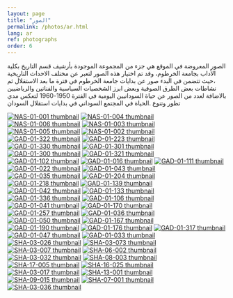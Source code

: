 ```yaml
---
layout: page
title: "الصور"
permalink: /photos/ar.html
lang: ar
ref: photographs
order: 6
---
```

الصور المعروضة في الموقع  هي جزء من المجموعة  الموجودة بأرشيف قسم التاريخ بكلية الأداب بجامعة الخرطوم، وقد تم اختيار هذه الصور لتعبر عن مختلف الاحداث التاريخية ،حيث تتضمن في البدء صور عن بدايات جامعة الخرطوم في فترة ما بعد الاستقلال  ثم نشاطات بعض الطرق الصوفية  وبعض ابرز الشخصيات السياسية والفنانين والرياضيين بالاضافة لعدد من الصور عن حياة السودانيين اليومية في الفترة 1950-1960  لتعكس مدي تطور وتنوع .الحياة في المجتمع السوداني  في بدايات استقلال السودان 



 [![NAS-01-001 thumbnail](/thumbnails/NAS-01-001-thumb.jpg)](/photopages/ar/NAS-01-001.html)
 [![NAS-01-004 thumbnail](/thumbnails/NAS-01-004-thumb.jpg)](/photopages/ar/NAS-01-004.html)
 [![NAS-01-006 thumbnail](/thumbnails/NAS-01-006-thumb.jpg)](/photopages/ar/NAS-01-006.html)
 [![NAS-01-003 thumbnail](/thumbnails/NAS-01-003-thumb.jpg)](/photopages/ar/NAS-01-003.html)
 [![NAS-01-005 thumbnail](/thumbnails/NAS-01-005-thumb.jpg)](/photopages/ar/NAS-01-005.html)
 [![NAS-01-002 thumbnail](/thumbnails/NAS-01-002-thumb.jpg)](/photopages/ar/NAS-01-002.html)
 [![GAD-01-322 thumbnail](/thumbnails/GAD-01-322-thumb.jpg)](/photopages/ar/GAD-01-322.html)
 [![GAD-01-223 thumbnail](/thumbnails/GAD-01-223-thumb.jpg)](/photopages/ar/GAD-01-223.html)
 [![GAD-01-330 thumbnail](/thumbnails/GAD-01-330-thumb.jpg)](/photopages/ar/GAD-01-330.html)
 [![GAD-01-301 thumbnail](/thumbnails/GAD-01-301-thumb.jpg)](/photopages/ar/GAD-01-301.html)
 [![GAD-01-300 thumbnail](/thumbnails/GAD-01-300-thumb.jpg)](/photopages/ar/GAD-01-300.html)
 [![GAD-01-321 thumbnail](/thumbnails/GAD-01-321-thumb.jpg)](/photopages/ar/GAD-01-321.html)
 [![GAD-01-102 thumbnail](/thumbnails/GAD-01-102-thumb.jpg)](/photopages/ar/GAD-01-102.html)
 [![GAD-01-016 thumbnail](/thumbnails/GAD-01-016-thumb.jpg)](/photopages/ar/GAD-01-016.html)
 [![GAD-01-111 thumbnail](/thumbnails/GAD-01-111-thumb.jpg)](/photopages/ar/GAD-01-111.html)
 [![GAD-01-022 thumbnail](/thumbnails/GAD-01-022-thumb.jpg)](/photopages/ar/GAD-01-022.html)
 [![GAD-01-043 thumbnail](/thumbnails/GAD-01-043-thumb.jpg)](/photopages/ar/GAD-01-043.html)
 [![GAD-01-035 thumbnail](/thumbnails/GAD-01-035-thumb.jpg)](/photopages/ar/GAD-01-035.html)
 [![GAD-01-204 thumbnail](/thumbnails/GAD-01-204-thumb.jpg)](/photopages/ar/GAD-01-204.html)
 [![GAD-01-218 thumbnail](/thumbnails/GAD-01-218-thumb.jpg)](/photopages/ar/GAD-01-218.html)
 [![GAD-01-139 thumbnail](/thumbnails/GAD-01-139-thumb.jpg)](/photopages/ar/GAD-01-139.html)
 [![GAD-01-042 thumbnail](/thumbnails/GAD-01-042-thumb.jpg)](/photopages/ar/GAD-01-042.html)
 [![GAD-01-133 thumbnail](/thumbnails/GAD-01-133-thumb.jpg)](/photopages/ar/GAD-01-133.html)
 [![GAD-01-336 thumbnail](/thumbnails/GAD-01-336-thumb.jpg)](/photopages/ar/GAD-01-336.html)
 [![GAD-01-106 thumbnail](/thumbnails/GAD-01-106-thumb.jpg)](/photopages/ar/GAD-01-106.html)
 [![GAD-01-041 thumbnail](/thumbnails/GAD-01-041-thumb.jpg)](/photopages/ar/GAD-01-041.html)
 [![GAD-01-170 thumbnail](/thumbnails/GAD-01-170-thumb.jpg)](/photopages/ar/GAD-01-170.html)
 [![GAD-01-257 thumbnail](/thumbnails/GAD-01-257-thumb.jpg)](/photopages/ar/GAD-01-257.html)
 [![GAD-01-036 thumbnail](/thumbnails/GAD-01-036-thumb.jpg)](/photopages/ar/GAD-01-036.html)
 [![GAD-01-050 thumbnail](/thumbnails/GAD-01-050-thumb.jpg)](/photopages/ar/GAD-01-050.html)
 [![GAD-01-167 thumbnail](/thumbnails/GAD-01-167-thumb.jpg)](/photopages/ar/GAD-01-167.html)
 [![GAD-01-190 thumbnail](/thumbnails/GAD-01-190-thumb.jpg)](/photopages/ar/GAD-01-190.html)
 [![GAD-01-176 thumbnail](/thumbnails/GAD-01-176-thumb.jpg)](/photopages/ar/GAD-01-176.html)
 [![GAD-01-317 thumbnail](/thumbnails/GAD-01-317-thumb.jpg)](/photopages/ar/GAD-01-317.html)
 [![GAD-01-047 thumbnail](/thumbnails/GAD-01-047-thumb.jpg)](/photopages/ar/GAD-01-047.html)
 [![GAD-01-033 thumbnail](/thumbnails/GAD-01-033-thumb.jpg)](/photopages/ar/GAD-01-033.html)
 [![SHA-03-026 thumbnail](/thumbnails/SHA-03-026-thumb.jpg)](/photopages/ar/SHA-03-026.html)
 [![SHA-03-073 thumbnail](/thumbnails/SHA-03-073-thumb.jpg)](/photopages/ar/SHA-03-073.html)
 [![SHA-03-007 thumbnail](/thumbnails/SHA-03-007-thumb.jpg)](/photopages/ar/SHA-03-007.html)
 [![SHA-06-002 thumbnail](/thumbnails/SHA-06-002-thumb.jpg)](/photopages/ar/SHA-06-002.html)
 [![SHA-03-032 thumbnail](/thumbnails/SHA-03-032-thumb.jpg)](/photopages/ar/SHA-03-032.html)
 [![SHA-08-003 thumbnail](/thumbnails/SHA-08-003-thumb.jpg)](/photopages/ar/SHA-08-003.html)
 [![SHA-17-005 thumbnail](/thumbnails/SHA-17-005-thumb.jpg)](/photopages/ar/SHA-17-005.html)
 [![SHA-16-025 thumbnail](/thumbnails/SHA-16-025-thumb.jpg)](/photopages/ar/SHA-16-025.html)
 [![SHA-03-017 thumbnail](/thumbnails/SHA-03-017-thumb.jpg)](/photopages/ar/SHA-03-017.html)
 [![SHA-13-001 thumbnail](/thumbnails/SHA-13-001-thumb.jpg)](/photopages/ar/SHA-13-001.html)
 [![SHA-09-015 thumbnail](/thumbnails/SHA-09-015-thumb.jpg)](/photopages/ar/SHA-09-015.html)
 [![SHA-07-001 thumbnail](/thumbnails/SHA-07-001-thumb.jpg)](/photopages/ar/SHA-07-001.html)
 [![SHA-03-036 thumbnail](/thumbnails/SHA-03-036-thumb.jpg)](/photopages/ar/SHA-03-036.html)
